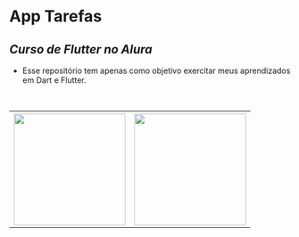 # App Tarefas 
## _Curso de Flutter no Alura_

- Esse repositório tem apenas como objetivo exercitar meus aprendizados em Dart e Flutter.



<br>
<table>
  <tr>
    <th><img src="https://github.com/TheSliver/aprendendo_flutter/assets/1336690/93384e6f-9130-4ff9-a9fa-5eb7a97d85c2" width="200"/></th>
    <th><img src="https://github.com/TheSliver/aprendendo_flutter/assets/1336690/ed6eadd2-3eeb-4502-963f-c7a7f6911f56" width="200"/></th>
  </tr>
</table>

